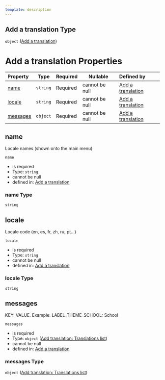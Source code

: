 ```yaml
---
template: description
---
```


## Add a translation Type

`object` ([Add a translation](add-translation.md))

# Add a translation Properties

| Property              | Type     | Required | Nullable       | Defined by                                                                                                                                                            |
| :-------------------- | -------- | -------- | -------------- | :-------------------------------------------------------------------------------------------------------------------------------------------------------------------- |
| [name](#name)         | `string` | Required | cannot be null | [Add a translation](add-translation-properties-name.md "http&#x3A;//www.city-game-studio.com/add.translation.json#/properties/name")                                  |
| [locale](#locale)     | `string` | Required | cannot be null | [Add a translation](add-translation-properties-locale.md "http&#x3A;//www.city-game-studio.com/add.translation.json#/properties/locale")                              |
| [messages](#messages) | `object` | Required | cannot be null | [Add a translation](add-translation-properties-add-translation-translations-list.md "http&#x3A;//www.city-game-studio.com/add.translation.json#/properties/messages") |

## name

Locale names (shown onto the main menu)


`name`

-   is required
-   Type: `string`
-   cannot be null
-   defined in: [Add a translation](add-translation-properties-name.md "http&#x3A;//www.city-game-studio.com/add.translation.json#/properties/name")

### name Type

`string`

## locale

Locale code (en, es, fr, zh, ru, pt...)


`locale`

-   is required
-   Type: `string`
-   cannot be null
-   defined in: [Add a translation](add-translation-properties-locale.md "http&#x3A;//www.city-game-studio.com/add.translation.json#/properties/locale")

### locale Type

`string`

## messages

KEY: VALUE. Example: LABEL_THEME_SCHOOL: School


`messages`

-   is required
-   Type: `object` ([Add translation: Translations list](add-translation-properties-add-translation-translations-list.md))
-   cannot be null
-   defined in: [Add a translation](add-translation-properties-add-translation-translations-list.md "http&#x3A;//www.city-game-studio.com/add.translation.json#/properties/messages")

### messages Type

`object` ([Add translation: Translations list](add-translation-properties-add-translation-translations-list.md))
